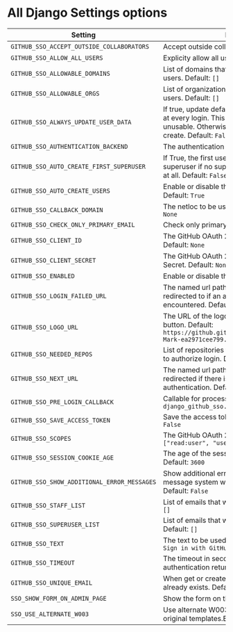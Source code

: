 # All Django Settings options

| Setting                                     | Description                                                                                                                                                                     |
|---------------------------------------------|---------------------------------------------------------------------------------------------------------------------------------------------------------------------------------|
| `GITHUB_SSO_ACCEPT_OUTSIDE_COLLABORATORS`   | Accept outside collaborators. Default: `False`                                                                                                                                  |
| `GITHUB_SSO_ALLOW_ALL_USERS`                | Explicity allow all users. Default: `False`                                                                                                                                     |
| `GITHUB_SSO_ALLOWABLE_DOMAINS`              | List of domains that will be allowed to create users. Default: `[]`                                                                                                             |
| `GITHUB_SSO_ALLOWABLE_ORGS`                 | List of organizations that will be allowed to create users. Default: `[]`                                                                                                       |
| `GITHUB_SSO_ALWAYS_UPDATE_USER_DATA`        | If true, update default user info from GitHub data at every login. This will also make their password unusable. Otherwise, all of this happens only on create. Default: `False` |
| `GITHUB_SSO_AUTHENTICATION_BACKEND`         | The authentication backend to use.  Default: `None`                                                                                                                             |
| `GITHUB_SSO_AUTO_CREATE_FIRST_SUPERUSER`    | If True, the first user that logs in will be created as superuser if no superuser exists in the database at all. Default: `False`                                               |
| `GITHUB_SSO_AUTO_CREATE_USERS`              | Enable or disable the auto-create users feature. Default: `True`                                                                                                                |
| `GITHUB_SSO_CALLBACK_DOMAIN`                | The netloc to be used on Callback URI. Default: `None`                                                                                                                          |
| `GITHUB_SSO_CHECK_ONLY_PRIMARY_EMAIL`       | Check only primary email. Default: `False`                                                                                                                                      |
| `GITHUB_SSO_CLIENT_ID`                      | The GitHub OAuth 2.0 Web Application Client ID. Default: `None`                                                                                                                 |
| `GITHUB_SSO_CLIENT_SECRET`                  | The GitHub OAuth 2.0 Web Application Client Secret. Default: `None`                                                                                                             |
| `GITHUB_SSO_ENABLED`                        | Enable or disable the plugin. Default: `True`                                                                                                                                   |
| `GITHUB_SSO_LOGIN_FAILED_URL`               | The named url path that the user will be redirected to if an authentication error is encountered. Default: `admin:index`                                                        |
| `GITHUB_SSO_LOGO_URL`                       | The URL of the logo to be used on the login button. Default: `https://github.githubassets.com/assets/GitHub-Mark-ea2971cee799.png`                                              |
| `GITHUB_SSO_NEEDED_REPOS`                   | List of repositories the user needs to be member to authorize login. Default: `[]`                                                                                              |
| `GITHUB_SSO_NEXT_URL`                       | The named url path that the user will be redirected if there is no next url after successful authentication. Default: `admin:index`                                             |
| `GITHUB_SSO_PRE_LOGIN_CALLBACK`             | Callable for processing pre-login logic. Default: `django_github_sso.hooks.pre_login_user`                                                                                      |
| `GITHUB_SSO_SAVE_ACCESS_TOKEN`              | Save the access token in the session. Default: `False`                                                                                                                          |
| `GITHUB_SSO_SCOPES`                         | The GitHub OAuth 2.0 Scopes. Default: `["read:user", "user:email", "read:org"]`                                                                                                 |
| `GITHUB_SSO_SESSION_COOKIE_AGE`             | The age of the session cookie in seconds. Default: `3600`                                                                                                                       |
| `GITHUB_SSO_SHOW_ADDITIONAL_ERROR_MESSAGES` | Show additional error messages in django message system when authentication fails. Default: `False`                                                                             |
| `GITHUB_SSO_STAFF_LIST`                     | List of emails that will be created as staff. Default: `[]`                                                                                                                     |
| `GITHUB_SSO_SUPERUSER_LIST`                 | List of emails that will be created as superuser. Default: `[]`                                                                                                                 |
| `GITHUB_SSO_TEXT`                           | The text to be used on the login button. Default: `Sign in with GitHub`                                                                                                         |
| `GITHUB_SSO_TIMEOUT`                        | The timeout in seconds for the GitHub SSO authentication returns info, in minutes. Default: `10`                                                                                |
| `GITHUB_SSO_UNIQUE_EMAIL`                   | When get or create a new user, check if the email already exists. Default: `False`                                                                                              |
| `SSO_SHOW_FORM_ON_ADMIN_PAGE`               | Show the form on the admin page. Default: `True`                                                                                                                                |
| `SSO_USE_ALTERNATE_W003`                    | Use alternate W003 warning. You need to silence original templates.E003 warning. Default: `False`                                                                               |